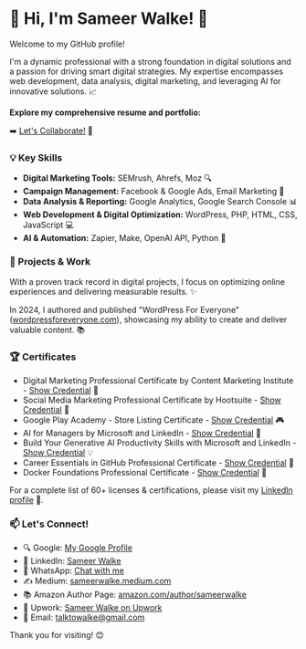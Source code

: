 # 👋 Hi, I'm Sameer Walke! 🚀

Welcome to my GitHub profile!

I'm a dynamic professional with a strong foundation in digital solutions and a passion for driving smart digital strategies. My expertise encompasses web development, data analysis, digital marketing, and leveraging AI for innovative solutions. 📈

**Explore my comprehensive resume and portfolio:**

➡️ [Let's Collaborate!](https://tr.ee/hqN4DD) 🤝

### 💡 Key Skills

- **Digital Marketing Tools:** SEMrush, Ahrefs, Moz 🔍
- **Campaign Management:** Facebook & Google Ads, Email Marketing 🎯
- **Data Analysis & Reporting:** Google Analytics, Google Search Console 📊
- **Web Development & Digital Optimization:** WordPress, PHP, HTML, CSS, JavaScript 💻
- **AI & Automation:** Zapier, Make, OpenAI API, Python 🤖

### 🚀 Projects & Work

With a proven track record in digital projects, I focus on optimizing online experiences and delivering measurable results. ✨

In 2024, I authored and published "WordPress For Everyone" ([wordpressforeveryone.com](https://wordpressforeveryone.com)), showcasing my ability to create and deliver valuable content. 📚

### 🏆 Certificates

-   Digital Marketing Professional Certificate by Content Marketing Institute - [Show Credential](https://www.linkedin.com/learning/certificates/71a4d32ee12fd3ed88396e84ce668b815e94f899eccb5cd1c560b15471bf468e?lipi=urn%3Ali%3Apage%3Ad_flagship3_profile_view_base_certifications_details%3BgtiLs3tTTTaZbdNJYijoQg%3D%3D) 🏅
-   Social Media Marketing Professional Certificate by Hootsuite - [Show Credential](https://www.linkedin.com/learning/certificates/c921d5cd2db1d03b1434d46f5d0a5f7f8eba0b3740d0a9c29488dbc53d5e61fc?lipi=urn%3Ali%3Apage%3Ad_flagship3_profile_view_base_certifications_details%3BgtiLs3tTTTaZbdNJYijoQg%3D%3D) 📱
-   Google Play Academy - Store Listing Certificate - [Show Credential](https://www.credential.net/455394d5-fb4c-42ad-980c-2b1e425928f2) 🎮
-   AI for Managers by Microsoft and LinkedIn - [Show Credential](https://www.linkedin.com/learning/certificates/509f97e2622fcfcad1beefb63a25a54f973f7ee3ccf8e21cbce95b75442fb326?lipi=urn%3Ali%3Apage%3Ad_flagship3_profile_view_base_certifications_details%3BAwmRiLOdTuCZhs3y9FLFew%3D%3D) 🧠
-   Build Your Generative AI Productivity Skills with Microsoft and LinkedIn - [Show Credential](https://www.linkedin.com/learning/certificates/c4d20630b8f415e2f01ba87ef8b4b156776ba93bb3300ffc4791d55d2dc8b?lipi=urn%3Ali%3Apage%3Ad_flagship3_profile_view_base_certifications_details%3BAwmRiLOdTuCZhs3y9FLFew%3D%3D) 💡
-   Career Essentials in GitHub Professional Certificate - [Show Credential](https://www.linkedin.com/learning/certificates/e59e65944016da82da0397956010bad78474877bbcf57005ffe17ba338b73a9a?lipi=urn%3Ali%3Apage%3Ad_flagship3_profile_view_base_certifications_details%3BAwmRiLOdTuCZhs3y9FLFew%3D%3D) 🐙
-   Docker Foundations Professional Certificate - [Show Credential](https://www.linkedin.com/learning/certificates/435ebd1b92f22289d5cf611397cfc63e9331f97fb526b296b4956b0c63581937?lipi=urn%3Ali%3Apage%3Ad_flagship3_profile_view_base_certifications_details%3BAwmRiLOdTuCZhs3y9FLFew%3D%3D) 🐳

For a complete list of 60+ licenses & certifications, please visit my [LinkedIn profile](https://www.linkedin.com/in/sameerwalke) 🔗.

### 📫 Let's Connect!

-   🔍 Google: [My Google Profile](https://g.co/kgs/vXoouGM)
-   🤝 LinkedIn: [Sameer Walke](https://www.linkedin.com/in/sameerwalke)
-   📱 WhatsApp: [Chat with me](https://wa.me/917499422093)
-   ✍️ Medium: [sameerwalke.medium.com](https://sameerwalke.medium.com)
-   📚 Amazon Author Page: [amazon.com/author/sameerwalke](https://amazon.com/author/sameerwalke)
-   💼 Upwork: [Sameer Walke on Upwork](https://www.upwork.com/freelancers/~01dfc96c7556675ead?mp_source=share)
-   📧 Email: [talktowalke@gmail.com](mailto:talktowalke@gmail.com)

Thank you for visiting! 😊

